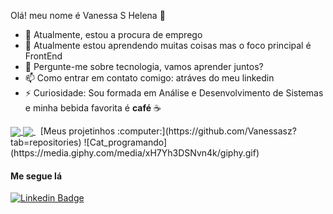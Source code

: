 Olá! meu nome é Vanessa S Helena :woman:

- 🔭 Atualmente, estou a procura de emprego
- 🌱 Atualmente estou aprendendo muitas coisas mas o foco principal é FrontEnd
- 💬 Pergunte-me sobre tecnologia, vamos aprender juntos? 
- 📫 Como entrar em contato comigo: atráves do meu linkedin
- ⚡ Curiosidade: Sou formada em Análise e Desenvolvimento de Sistemas e minha bebida favorita é **café** ☕️&nbsp;

<a href="https://github.com/anuraghazra/github-readme-stats">
  <img align="center" src="https://github-readme-stats.vercel.app/api?username=Vanessasz&show_icons=true&theme=cobalt" />
</a>
<a href="https://github.com/anuraghazra/convoychat">
  <img align="center" src="https://github-readme-stats.vercel.app/api/top-langs/?username=Vanessasz&theme=cobalt&layout=compact" />
</a>&nbsp;
	[Meus projetinhos :computer:](https://github.com/Vanessasz?tab=repositories)	
  ![Cat_programando](https://media.giphy.com/media/xH7Yh3DSNvn4k/giphy.gif)
  
#### Me segue lá 

[![Linkedin Badge](https://img.shields.io/badge/-Vanessa%20Helena-dfbfbdcc?style=flat-square&logo=Linkedin&logoColor=white&link=https://www.linkedin.com/in/vanessa-helena-951aa9a6/)](https://www.linkedin.com/in/vanessa-helena-951aa9a6/) 

